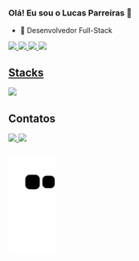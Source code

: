 ### Olá! Eu sou o Lucas Parreiras 👋

- 🌱 Desenvolvedor Full-Stack

<div>
  <a href="https://github.com/lucaspbueno">
  <img height="180em" src="https://github-readme-stats.vercel.app/api?username=lucaspbueno&show_icons=true&theme=dark&include_all_commits=true&count_private=true"/>
  <img height="180em" src="https://github-readme-stats.vercel.app/api/top-langs/?username=lucaspbueno&layout=compact&langs_count=16&theme=dark"/>
  <img height="180em" src="http://github-profile-summary-cards.vercel.app/api/cards/profile-details?username=lucaspbueno&theme=dark"/>
  <img height="180em" src="http://github-profile-summary-cards.vercel.app/api/cards/productive-time?username=lucaspbueno&theme=dark&utcOffset=-3"/>
</div>

<div>
  <h2>Stacks</h2>
  <a href="https://skillicons.dev">
    <img
      src="https://skillicons.dev/icons?i=python,nodejs,php,docker,aws,postgres,mysql,mongodb,express,sequelize,flask,selenium,jest,cypress,html,css,javascript,jquery,bootstrap,tailwind,styledcomponents,sass,react,vite,redux,git,github,gitlab,vscode,linux,postman,vercel"
    /> 
  </a>
</div>
  
<div>
  <h2>Contatos</h2>
  <a href="mailto:lucaspbueno22@gmail.com" target="_blank">
    <img src="https://skillicons.dev/icons?i=gmail"/>
  </a>
  <a href="https://www.linkedin.com/in/lucas-parreiras-romanelli-bueno/" target="_blank">
    <img src="https://skillicons.dev/icons?i=linkedin"/>
  </a>

##
  ![Snake animation](https://github.com/lucaspbueno/lucaspbueno/blob/output/github-contribution-grid-snake.svg)
</div>
  
